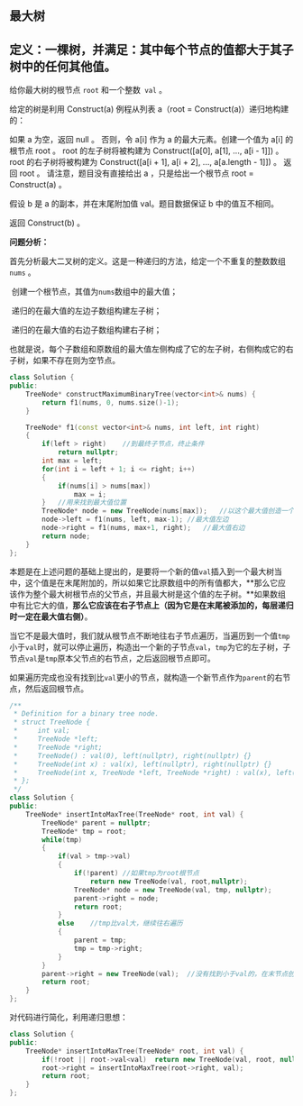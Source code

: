 ## 最大树 

## 定义：一棵树，并满足：其中每个节点的值都大于其子树中的任何其他值。

给你最大树的根节点 `root` 和一个整数` val` 。

给定的树是利用 Construct(a) 例程从列表 a（root = Construct(a)）递归地构建的：

如果 a 为空，返回 null 。
否则，令 a[i] 作为 a 的最大元素。创建一个值为 a[i] 的根节点 root 。
root 的左子树将被构建为 Construct([a[0], a[1], ..., a[i - 1]]) 。
root 的右子树将被构建为 Construct([a[i + 1], a[i + 2], ..., a[a.length - 1]]) 。
返回 root 。
请注意，题目没有直接给出 a ，只是给出一个根节点 root = Construct(a) 。

假设 b 是 a 的副本，并在末尾附加值 val。题目数据保证 b 中的值互不相同。

返回 Construct(b) 。



**问题分析：**

首先分析最大二叉树的定义。这是一种递归的方法，给定一个不重复的整数数组 `nums` 。

​	创建一个根节点，其值为`nums`数组中的最大值；

​	递归的在最大值的左边子数组构建左子树；

​	递归的在最大值的右边子数组构建右子树；

也就是说，每个子数组和原数组的最大值左侧构成了它的左子树，右侧构成它的右子树，如果不存在则为空节点。

```c++
class Solution {
public:
    TreeNode* constructMaximumBinaryTree(vector<int>& nums) {
        return f1(nums, 0, nums.size()-1);
    }

    TreeNode* f1(const vector<int>& nums, int left, int right)
    {
        if(left > right)    //到最终子节点，终止条件
            return nullptr;
        int max = left;
        for(int i = left + 1; i <= right; i++)
        {
            if(nums[i] > nums[max])
                max = i;
        }	//用来找到最大值位置
        TreeNode* node = new TreeNode(nums[max]);	//以这个最大值创造一个节点。并对这个节点往下递归函数来构建树
        node->left = f1(nums, left, max-1);	//最大值左边
        node->right = f1(nums, max+1, right);	//最大值右边
        return node;
    }
};
```



​	本题是在上述问题的基础上提出的，是要将一个新的值`val`插入到一个最大树当中，这个值是在末尾附加的，所以如果它比原数组中的所有值都大，**那么它应该作为整个最大树根节点的父节点，并且最大树是这个值的左子树。**如果数组中有比它大的值，**那么它应该在右子节点上（因为它是在末尾被添加的，每层递归时一定在最大值右侧）**。

​	当它不是最大值时，我们就从根节点不断地往右子节点遍历，当遍历到一个值`tmp`小于`val`时，就可以停止遍历，构造出一个新的子节点`val`，`tmp`为它的左子树，子节点`val`是`tmp`原本父节点的右节点，之后返回根节点即可。

​	如果遍历完成也没有找到比`val`更小的节点，就构造一个新节点作为`parent`的右节点，然后返回根节点。

```C++
/**
 * Definition for a binary tree node.
 * struct TreeNode {
 *     int val;
 *     TreeNode *left;
 *     TreeNode *right;
 *     TreeNode() : val(0), left(nullptr), right(nullptr) {}
 *     TreeNode(int x) : val(x), left(nullptr), right(nullptr) {}
 *     TreeNode(int x, TreeNode *left, TreeNode *right) : val(x), left(left), right(right) {}
 * };
 */
class Solution {
public:
    TreeNode* insertIntoMaxTree(TreeNode* root, int val) {
        TreeNode* parent = nullptr;
        TreeNode* tmp = root;
        while(tmp)
        {
            if(val > tmp->val)
            {
                if(!parent) //如果tmp为root根节点
                    return new TreeNode(val, root,nullptr); 
                TreeNode* node = new TreeNode(val, tmp, nullptr);
                parent->right = node;
                return root;
            }
            else    //tmp比val大，继续往右遍历
            {
                parent = tmp;
                tmp = tmp->right;
            }
        }
        parent->right = new TreeNode(val);  //没有找到小于val的，在末节点创建新右子节点
        return root;
    }
};
```

对代码进行简化，利用递归思想：

```C++
class Solution {
public:
    TreeNode* insertIntoMaxTree(TreeNode* root, int val) {
		if(!root || root->val<val)	return new TreeNode(val, root, nullptr);
        root->right = insertIntoMaxTree(root->right, val);
        return root;
    }
};
```

